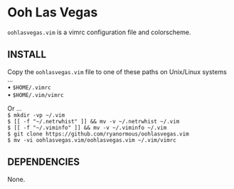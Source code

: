 
# Ooh Las Vegas

  `oohlasvegas.vim` is a vimrc configuration file and colorscheme.

## INSTALL

   Copy the `oohlasvegas.vim` file to one of these paths on Unix/Linux systems …<br>
     • `$HOME/.vimrc`<br>
     • `$HOME/.vim/vimrc`<br>

   Or …<br>
     `$ mkdir -vp ~/.vim`<br>
     `$ [[ -f "~/.netrwhist" ]] && mv -v ~/.netrwhist ~/.vim`<br>
     `$ [[ -f "~/.viminfo" ]] && mv -v ~/.viminfo ~/.vim`<br>
     `$ git clone https://github.com/ryanormous/oohlasvegas.vim`<br>
     `$ mv -vi oohlasvegas.vim/oohlasvegas.vim ~/.vim/vimrc`<br>

## DEPENDENCIES

  None.

